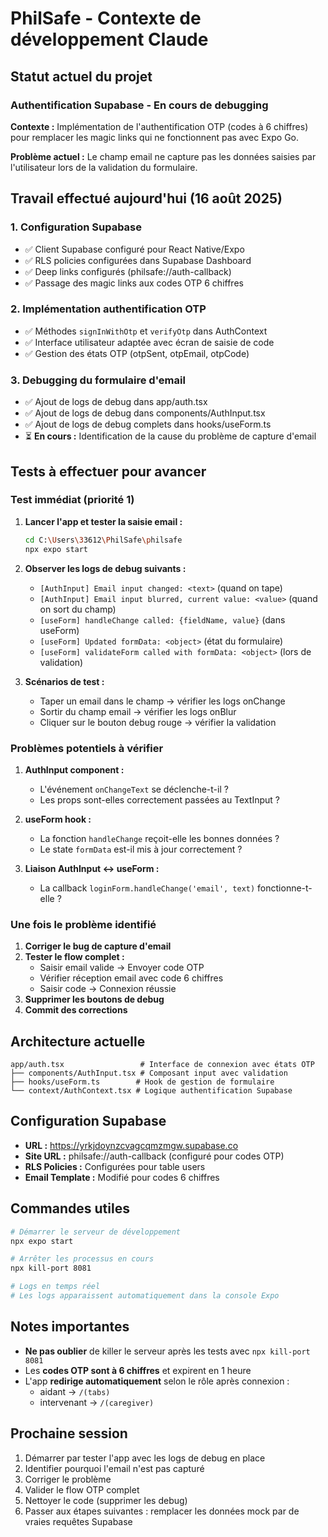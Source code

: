 # PhilSafe - Contexte de développement Claude

## Statut actuel du projet

### Authentification Supabase - En cours de debugging

**Contexte :** Implémentation de l'authentification OTP (codes à 6 chiffres) pour remplacer les magic links qui ne fonctionnent pas avec Expo Go.

**Problème actuel :** Le champ email ne capture pas les données saisies par l'utilisateur lors de la validation du formulaire.

## Travail effectué aujourd'hui (16 août 2025)

### 1. Configuration Supabase 
- ✅ Client Supabase configuré pour React Native/Expo
- ✅ RLS policies configurées dans Supabase Dashboard
- ✅ Deep links configurés (philsafe://auth-callback)
- ✅ Passage des magic links aux codes OTP 6 chiffres

### 2. Implémentation authentification OTP
- ✅ Méthodes `signInWithOtp` et `verifyOtp` dans AuthContext
- ✅ Interface utilisateur adaptée avec écran de saisie de code
- ✅ Gestion des états OTP (otpSent, otpEmail, otpCode)

### 3. Debugging du formulaire d'email
- ✅ Ajout de logs de debug dans app/auth.tsx
- ✅ Ajout de logs de debug dans components/AuthInput.tsx
- ✅ Ajout de logs de debug complets dans hooks/useForm.ts
- ⏳ **En cours :** Identification de la cause du problème de capture d'email

## Tests à effectuer pour avancer

### Test immédiat (priorité 1)
1. **Lancer l'app et tester la saisie email :**
   ```bash
   cd C:\Users\33612\PhilSafe\philsafe
   npx expo start
   ```

2. **Observer les logs de debug suivants :**
   - `[AuthInput] Email input changed: <text>` (quand on tape)
   - `[AuthInput] Email input blurred, current value: <value>` (quand on sort du champ)
   - `[useForm] handleChange called: {fieldName, value}` (dans useForm)
   - `[useForm] Updated formData: <object>` (état du formulaire)
   - `[useForm] validateForm called with formData: <object>` (lors de validation)

3. **Scénarios de test :**
   - Taper un email dans le champ → vérifier les logs onChange
   - Sortir du champ email → vérifier les logs onBlur
   - Cliquer sur le bouton debug rouge → vérifier la validation

### Problèmes potentiels à vérifier

1. **AuthInput component :**
   - L'événement `onChangeText` se déclenche-t-il ?
   - Les props sont-elles correctement passées au TextInput ?

2. **useForm hook :**
   - La fonction `handleChange` reçoit-elle les bonnes données ?
   - Le state `formData` est-il mis à jour correctement ?

3. **Liaison AuthInput ↔ useForm :**
   - La callback `loginForm.handleChange('email', text)` fonctionne-t-elle ?

### Une fois le problème identifié

1. **Corriger le bug de capture d'email**
2. **Tester le flow complet :**
   - Saisir email valide → Envoyer code OTP
   - Vérifier réception email avec code 6 chiffres
   - Saisir code → Connexion réussie
3. **Supprimer les boutons de debug**
4. **Commit des corrections**

## Architecture actuelle

```
app/auth.tsx                 # Interface de connexion avec états OTP
├── components/AuthInput.tsx # Composant input avec validation
├── hooks/useForm.ts        # Hook de gestion de formulaire
└── context/AuthContext.tsx # Logique authentification Supabase
```

## Configuration Supabase

- **URL :** https://yrkjdoynzcvagcqmzmgw.supabase.co
- **Site URL :** philsafe://auth-callback (configuré pour codes OTP)
- **RLS Policies :** Configurées pour table users
- **Email Template :** Modifié pour codes 6 chiffres

## Commandes utiles

```bash
# Démarrer le serveur de développement
npx expo start

# Arrêter les processus en cours
npx kill-port 8081

# Logs en temps réel
# Les logs apparaissent automatiquement dans la console Expo
```

## Notes importantes

- **Ne pas oublier** de killer le serveur après les tests avec `npx kill-port 8081`
- Les **codes OTP sont à 6 chiffres** et expirent en 1 heure
- L'app **redirige automatiquement** selon le rôle après connexion :
  - aidant → `/(tabs)`
  - intervenant → `/(caregiver)`

## Prochaine session

1. Démarrer par tester l'app avec les logs de debug en place
2. Identifier pourquoi l'email n'est pas capturé
3. Corriger le problème
4. Valider le flow OTP complet
5. Nettoyer le code (supprimer les debug)
6. Passer aux étapes suivantes : remplacer les données mock par de vraies requêtes Supabase